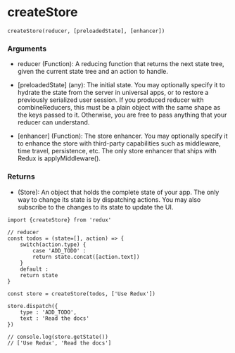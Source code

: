 # createStore

```
createStore(reducer, [preloadedState], [enhancer])
```

### Arguments
- reducer (Function): A reducing function that returns the next state tree, given the current state tree and an action to handle.

- [preloadedState] (any): The initial state. You may optionally specify it to hydrate the state from the server in universal apps, or to restore a previously serialized user session. If you produced reducer with combineReducers, this must be a plain object with the same shape as the keys passed to it. Otherwise, you are free to pass anything that your reducer can understand.

- [enhancer] (Function): The store enhancer. You may optionally specify it to enhance the store with third-party capabilities such as middleware, time travel, persistence, etc. The only store enhancer that ships with Redux is applyMiddleware().

### Returns
- (Store): An object that holds the complete state of your app. The only way to change its state is by dispatching actions. You may also subscribe to the changes to its state to update the UI.


```
import {createStore} from 'redux'

// reducer 
const todos = (state=[], action) => {
    switch(action.type) {
        case 'ADD_TODO' :
        return state.concat([action.text])
    }
    default : 
    return state
}

const store = createStore(todos, ['Use Redux'])

store.dispatch({
    type : 'ADD_TODO',
    text : 'Read the docs'
})

// console.log(store.getState())
// ['Use Redux', 'Read the docs']
```

